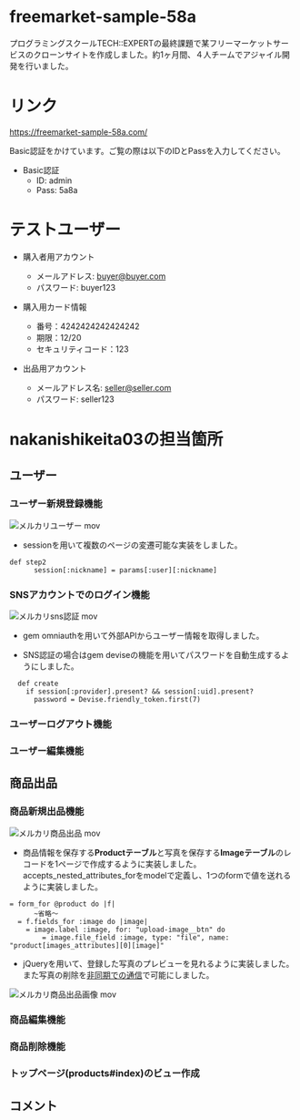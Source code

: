 # freemarket-sample-58a

プログラミングスクールTECH::EXPERTの最終課題で某フリーマーケットサービスのクローンサイトを作成しました。約1ヶ月間、４人チームでアジャイル開発を行いました。

# リンク

https://freemarket-sample-58a.com/

Basic認証をかけています。ご覧の際は以下のIDとPassを入力してください。
- Basic認証
  - ID: admin
  - Pass: 5a8a

# テストユーザー

- 購入者用アカウント
  - メールアドレス: buyer@buyer.com
  - パスワード: buyer123 

- 購入用カード情報
  - 番号：4242424242424242
  - 期限：12/20
  - セキュリティコード：123

- 出品用アカウント
  - メールアドレス名: seller@seller.com
  - パスワード: seller123


# nakanishikeita03の担当箇所

## ユーザー

### ユーザー新規登録機能

![メルカリユーザー mov](https://user-images.githubusercontent.com/53807858/67619691-5c7c8700-f839-11e9-92a7-b9c317cd9eb4.gif)

- sessionを用いて複数のページの変遷可能な実装をしました。

```
def step2
      session[:nickname] = params[:user][:nickname]
```
<!-- - gem Antivirusを用いて不適切なワードは登録できないようにしました。 -->

### SNSアカウントでのログイン機能

![メルカリsns認証 mov](https://user-images.githubusercontent.com/53807858/67620273-0b23c600-f840-11e9-9d34-91effcafefdf.gif)

- gem omniauthを用いて外部APIからユーザー情報を取得しました。

- SNS認証の場合はgem deviseの機能を用いてパスワードを自動生成するようにしました。

```
  def create
    if session[:provider].present? && session[:uid].present?
      password = Devise.friendly_token.first(7)
```

### ユーザーログアウト機能

### ユーザー編集機能


## 商品出品

### 商品新規出品機能

![メルカリ商品出品 mov](https://user-images.githubusercontent.com/53807858/67621894-424da380-f84f-11e9-8749-e4d14e15d1bd.gif)

- 商品情報を保存する**Productテーブル**と写真を保存する**Imageテーブル**のレコードを1ページで作成するように実装しました。
  accepts_nested_attributes_forをmodelで定義し、1つのformで値を送れるように実装しました。

```
= form_for @product do |f|
      ~省略〜
  = f.fields_for :image do |image|
    = image.label :image, for: "upload-image__btn" do
        = image.file_field :image, type: "file", name: "product[images_attributes][0][image]"
```

- jQueryを用いて、登録した写真のプレビューを見れるように実装しました。
  また写真の削除を[非同期での通信](https://github.com/nakanishikeita03/freemarket_sample_58a/blob/master/app/assets/javascripts/sell.js)で可能にしました。

![メルカリ商品出品画像 mov](https://user-images.githubusercontent.com/53807858/67622556-213c8100-f856-11e9-9dd9-a4efed4b496b.gif)

### 商品編集機能
### 商品削除機能
### トップページ(products#index)のビュー作成


## コメント
